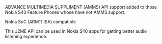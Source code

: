 
ADVANCE MULTIMEDIA SUPPLIMENT (AMMS) API support added to those Nokia S40 Feature Phones whose have not AMMS support.

Nokia SoC (ARM11 ISA) compatible

This J2ME API can be used in Nokia S40 apps for getting better audio listening experience.


